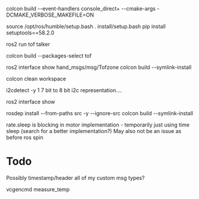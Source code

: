 colcon build --event-handlers console_direct+ --cmake-args -DCMAKE_VERBOSE_MAKEFILE=ON

source /opt/ros/humble/setup.bash
. install/setup.bash
pip install setuptools==58.2.0

ros2 run tof talker 

colcon build --packages-select tof

ros2 interface show hand_msgs/msg/Tofzone
colcon build --symlink-install

colcon clean workspace

i2cdetect -y 1
7 bit to 8 bit i2c representation....

ros2 interface show 

rosdep install --from-paths src -y --ignore-src
colcon build --symlink-install

rate.sleep is blocking in motor implementation - temporarily just using time sleep (search for a better implementation?) May also not be an issue as before ros spin

# Todo
Possibly timestamp/header all of my custom msg types?


<!-- vcgencmd get_throttled -->
vcgencmd measure_temp